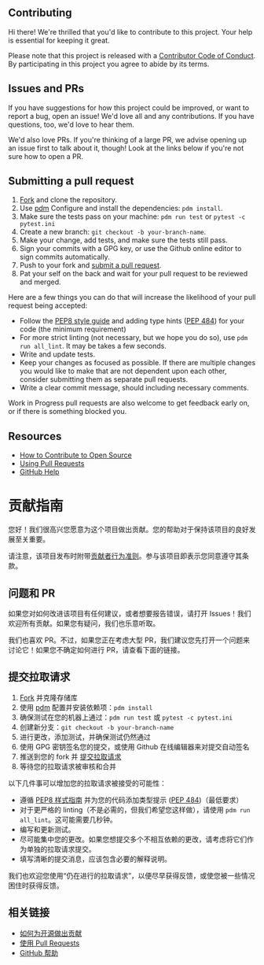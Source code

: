## Contributing

[fork]: /fork
[pr]: /compare
[pep8]: https://peps.python.org/pep-0008/
[code-of-conduct]: CODE_OF_CONDUCT.md
[pdm]: https://pdm-project.org/latest/#installation
[pep484]: https://peps.python.org/pep-0484/

Hi there! We're thrilled that you'd like to contribute to this project. Your help is essential for keeping it great.

Please note that this project is released with a [Contributor Code of Conduct][code-of-conduct]. By participating in this project you agree to abide by its terms.

## Issues and PRs

If you have suggestions for how this project could be improved, or want to report a bug, open an issue! We'd love all and any contributions. If you have questions, too, we'd love to hear them.

We'd also love PRs. If you're thinking of a large PR, we advise opening up an issue first to talk about it, though! Look at the links below if you're not sure how to open a PR.

## Submitting a pull request

1. [Fork][fork] and clone the repository.
2. Use [pdm][pdm] Configure and install the dependencies: `pdm install`.
3. Make sure the tests pass on your machine: `pdm run test` or `pytest -c pytest.ini`
4. Create a new branch: `git checkout -b your-branch-name`.
5. Make your change, add tests, and make sure the tests still pass.
6. Sign your commits with a GPG key, or use the Github online editor to sign commits automatically.
7. Push to your fork and [submit a pull request][pr]. 
8. Pat your self on the back and wait for your pull request to be reviewed and merged.

Here are a few things you can do that will increase the likelihood of your pull request being accepted:

- Follow the [PEP8 style guide][pep8] and adding type hints ([PEP 484][pep484]) for your code (the minimum requirement)
- For more strict linting (not necessary, but we hope you do so), use `pdm run all_lint`. It may be takes a few seconds.
- Write and update tests.
- Keep your changes as focused as possible. If there are multiple changes you would like to make that are not dependent upon each other, consider submitting them as separate pull requests.
- Write a clear commit message, should including necessary comments.

Work in Progress pull requests are also welcome to get feedback early on, or if there is something blocked you.

## Resources

- [How to Contribute to Open Source](https://opensource.guide/how-to-contribute/)
- [Using Pull Requests](https://help.github.com/articles/about-pull-requests/)
- [GitHub Help](https://help.github.com)

# 贡献指南

您好！我们很高兴您愿意为这个项目做出贡献。您的帮助对于保持该项目的良好发展至关重要。

请注意，该项目发布时附带[贡献者行为准则][code-of-conduct]。参与该项目即表示您同意遵守其条款。

## 问题和 PR

如果您对如何改进该项目有任何建议，或者想要报告错误，请打开 Issues！我们欢迎所有贡献。如果您有疑问，我们也乐意听取。

我们也喜欢 PR。不过，如果您正在考虑大型 PR，我们建议您先打开一个问题来讨论它！如果您不确定如何进行 PR，请查看下面的链接。

## 提交拉取请求

1. [Fork][fork] 并克隆存储库
2. 使用 [pdm][pdm] 配置并安装依赖项：`pdm install`
3. 确保测试在您的机器上通过：`pdm run test` 或 `pytest -c pytest.ini`
4. 创建新分支：`git checkout -b your-branch-name`
5. 进行更改，添加测试，并确保测试仍然通过
6. 使用 GPG 密钥签名您的提交，或使用 Github 在线编辑器来对提交自动签名
7. 推送到您的 fork 并 [提交拉取请求][pr]
8. 等待您的拉取请求被审核和合并

以下几件事可以增加您的拉取请求被接受的可能性：

- 遵循 [PEP8 样式指南][pep8] 并为您的代码添加类型提示 ([PEP 484][pep484])（最低要求）
- 对于更严格的 linting（不是必需的，但我们希望您这样做），请使用 `pdm run all_lint`。这可能需要几秒钟。
- 编写和更新测试。
- 尽可能集中您的更改。如果您想提交多个不相互依赖的更改，请考虑将它们作为单独的拉取请求提交。
- 填写清晰的提交消息，应该包含必要的解释说明。

我们也欢迎您使用“仍在进行的拉取请求”，以便尽早获得反馈，或使您被一些情况困住时获得反馈。

## 相关链接

- [如何为开源做出贡献](https://opensource.guide/how-to-contribute/)
- [使用 Pull Requests](https://help.github.com/articles/about-pull-requests/)
- [GitHub 帮助](https://help.github.com)

